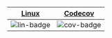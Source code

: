 | [Linux][lin-link] |  [Codecov][cov-link]  |
| :---------------: | :-------------------: |
| ![lin-badge]      | ![cov-badge]          |

[lin-badge]: https://travis-ci.org/phillyfan1138/cf_dist_utils_rust.svg?branch=master "Travis build status"
[lin-link]:  https://travis-ci.org/phillyfan1138/cf_dist_utils_rust "Travis build status"
[cov-badge]: https://codecov.io/gh/phillyfan1138/cf_dist_utils_rust/branch/master/graph/badge.svg
[cov-link]:  https://codecov.io/gh/phillyfan1138/cf_dist_utils_rust



